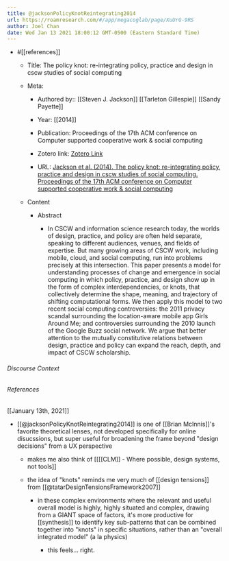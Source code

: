 ```yaml
---
title: @jacksonPolicyKnotReintegrating2014
url: https://roamresearch.com/#/app/megacoglab/page/XuUrG-9RS
author: Joel Chan
date: Wed Jan 13 2021 18:00:12 GMT-0500 (Eastern Standard Time)
---
```


- #[[references]]

    - Title: The policy knot: re-integrating policy, practice and design in cscw studies of social computing

    - Meta:

        - Authored by:: [[Steven J. Jackson]] [[Tarleton Gillespie]] [[Sandy Payette]]

        - Year: [[2014]]

        - Publication: Proceedings of the 17th ACM conference on Computer supported cooperative work & social computing

        - Zotero link: [Zotero Link](zotero://select/items/7_KY52UHCF)

        - URL: [Jackson et al. (2014). The policy knot: re-integrating policy, practice and design in cscw studies of social computing. Proceedings of the 17th ACM conference on Computer supported cooperative work & social computing](https://doi.org/10.1145/2531602.2531674)

    - Content

        - Abstract

            - In CSCW and information science research today, the worlds of design, practice, and policy are often held separate, speaking to different audiences, venues, and fields of expertise. But many growing areas of CSCW work, including mobile, cloud, and social computing, run into problems precisely at this intersection. This paper presents a model for understanding processes of change and emergence in social computing in which policy, practice, and design show up in the form of complex interdependencies, or knots, that collectively determine the shape, meaning, and trajectory of shifting computational forms. We then apply this model to two recent social computing controversies: the 2011 privacy scandal surrounding the location-aware mobile app Girls Around Me; and controversies surrounding the 2010 launch of the Google Buzz social network. We argue that better attention to the mutually constitutive relations between design, practice and policy can expand the reach, depth, and impact of CSCW scholarship.

###### Discourse Context



###### References

[[January 13th, 2021]]

- [[@jacksonPolicyKnotReintegrating2014]] is one of [[Brian McInnis]]'s favorite theoretical lenses, not developed specifically for online disucssions, but super useful for broadening the frame beyond "design decisions" from a UX perspective

    - makes me also think of [[[[CLM]] - Where possible, design systems, not tools]]

    - the idea of "knots" reminds me very much of [[design tensions]] from [[@tatarDesignTensionsFramework2007]]

        - in these complex environments where the relevant and useful overall model is highly, highly situated and complex, drawing from a GIANT space of factors, it's more productive for [[synthesis]] to identify key sub-patterns that can be combined together into "knots" in specific situations, rather than an "overall integrated model" (a la physics)

            - this feels... right.
